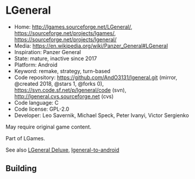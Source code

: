 # LGeneral

- Home: http://lgames.sourceforge.net/LGeneral/, https://sourceforge.net/projects/lgames/, https://sourceforge.net/projects/lgeneral/
- Media: https://en.wikipedia.org/wiki/Panzer_General#LGeneral
- Inspiration: Panzer General
- State: mature, inactive since 2017
- Platform: Android
- Keyword: remake, strategy, turn-based
- Code repository: https://github.com/AndO3131/lgeneral.git (mirror, @created 2018, @stars 1, @forks 0), https://svn.code.sf.net/p/lgeneral/code (svn), http://lgeneral.cvs.sourceforge.net (cvs)
- Code language: C
- Code license: GPL-2.0
- Developer: Leo Savernik, Michael Speck, Peter Ivanyi, Victor Sergienko

May require original game content.

Part of LGames.

See also [LGeneral Deluxe](https://github.com/AndO3131/LGeneral-Deluxe), [lgeneral-to-android](https://code.google.com/archive/p/lgeneral-to-android/)

## Building

